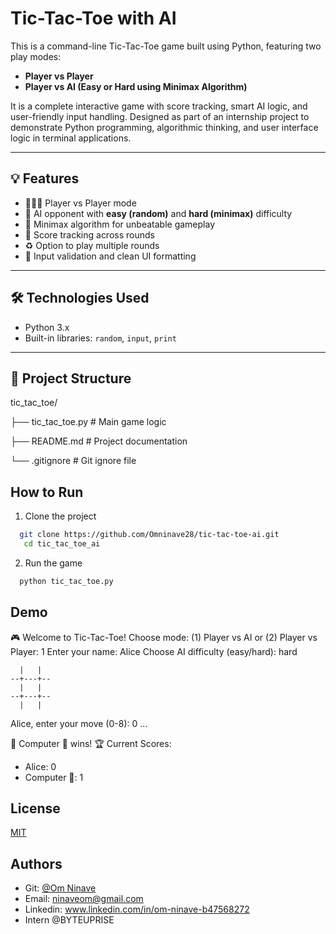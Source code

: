 
# Tic-Tac-Toe with AI

This is a command-line Tic-Tac-Toe game built using Python, featuring two play modes:
- **Player vs Player**
- **Player vs AI (Easy or Hard using Minimax Algorithm)**

It is a complete interactive game with score tracking, smart AI logic, and user-friendly input handling. Designed as part of an internship project to demonstrate Python programming, algorithmic thinking, and user interface logic in terminal applications.

---

## 💡 Features

- 🧑‍🤝‍🧑 Player vs Player mode
- 🤖 AI opponent with **easy (random)** and **hard (minimax)** difficulty
- 🧠 Minimax algorithm for unbeatable gameplay
- 🧾 Score tracking across rounds
- ♻️ Option to play multiple rounds
- 🧼 Input validation and clean UI formatting

---

## 🛠️ Technologies Used

- Python 3.x
- Built-in libraries: `random`, `input`, `print`

---

## 📁 Project Structure

tic_tac_toe/ 

├── tic_tac_toe.py           # Main game logic

├── README.md                # Project documentation 

└── .gitignore               # Git ignore file



## How to Run

1. Clone the project

```bash
  git clone https://github.com/Omninave28/tic-tac-toe-ai.git
   cd tic_tac_toe_ai
```

2. Run the game 

```bash
  python tic_tac_toe.py

```



## Demo

🎮 Welcome to Tic-Tac-Toe!
Choose mode: (1) Player vs AI or (2) Player vs Player: 1
Enter your name: Alice
Choose AI difficulty (easy/hard): hard

      |   |  
    --+---+--
      |   |  
    --+---+--
      |   |  

Alice, enter your move (0-8): 0
...

🎉 Computer 🤖 wins!
🏆 Current Scores:
 - Alice: 0
 - Computer 🤖: 1



## License

[MIT](https://choosealicense.com/licenses/mit/)


## Authors

- Git: [@Om Ninave](https://github.com/Omninave28)
- Email: ninaveom@gmail.com
- Linkedin: www.linkedin.com/in/om-ninave-b47568272
- Intern @BYTEUPRISE

